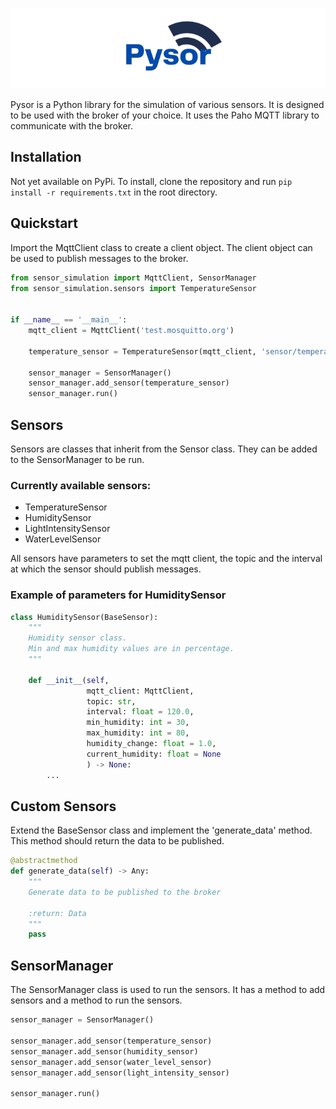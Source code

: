 ![pysor logo](artwork%2FPysor.png)

Pysor is a Python library for the simulation of various sensors. It is designed to be used with the broker of your choice.
It uses the Paho MQTT library to communicate with the broker.

## Installation
Not yet available on PyPi. To install, clone the repository and run `pip install -r requirements.txt` in the root directory.

## Quickstart
Import the MqttClient class to create a client object. The client object can be used to publish messages to the broker.

```python
from sensor_simulation import MqttClient, SensorManager
from sensor_simulation.sensors import TemperatureSensor


if __name__ == '__main__':
    mqtt_client = MqttClient('test.mosquitto.org')

    temperature_sensor = TemperatureSensor(mqtt_client, 'sensor/temperature')

    sensor_manager = SensorManager()
    sensor_manager.add_sensor(temperature_sensor)
    sensor_manager.run()
```

## Sensors
Sensors are classes that inherit from the Sensor class. They can be added to the SensorManager to be run.
### Currently available sensors:
- TemperatureSensor
- HumiditySensor
- LightIntensitySensor
- WaterLevelSensor

All sensors have parameters to set the mqtt client, the topic and the interval at which the sensor should publish messages.

### Example of parameters for HumiditySensor
```python
class HumiditySensor(BaseSensor):
    """
    Humidity sensor class.
    Min and max humidity values are in percentage.
    """

    def __init__(self,
                 mqtt_client: MqttClient,
                 topic: str,
                 interval: float = 120.0,
                 min_humidity: int = 30,
                 max_humidity: int = 80,
                 humidity_change: float = 1.0,
                 current_humidity: float = None
                 ) -> None:
        ...
```

## Custom Sensors
Extend the BaseSensor class and implement the 'generate_data' method. This method should return the data to be published.
```python
@abstractmethod
def generate_data(self) -> Any:
    """
    Generate data to be published to the broker

    :return: Data
    """
    pass
```

## SensorManager
The SensorManager class is used to run the sensors. It has a method to add sensors and a method to run the sensors.
```python
sensor_manager = SensorManager()

sensor_manager.add_sensor(temperature_sensor)
sensor_manager.add_sensor(humidity_sensor)
sensor_manager.add_sensor(water_level_sensor)
sensor_manager.add_sensor(light_intensity_sensor)

sensor_manager.run()
```